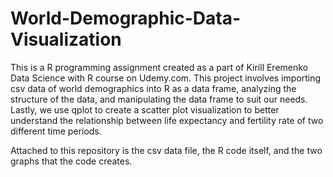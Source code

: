 # World-Demographic-Data-Visualization
This is a R programming assignment created as a part of Kirill Eremenko Data Science with R course on Udemy.com. This project involves
importing csv data of world demographics into R as a data frame, analyzing the structure of the data, and manipulating the data frame to 
suit our needs. Lastly, we use qplot to create a scatter plot visualization to better understand the relationship between life expectancy and 
fertility rate of two different time periods.

Attached to this repository is the csv data file, the R code itself, and the two graphs that the code creates.
